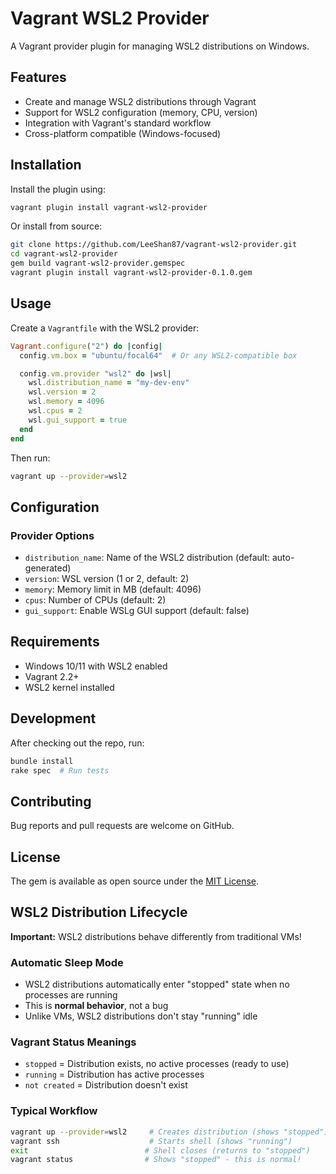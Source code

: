 # Vagrant WSL2 Provider

A Vagrant provider plugin for managing WSL2 distributions on Windows.

## Features

- Create and manage WSL2 distributions through Vagrant
- Support for WSL2 configuration (memory, CPU, version)
- Integration with Vagrant's standard workflow
- Cross-platform compatible (Windows-focused)

## Installation

Install the plugin using:

```bash
vagrant plugin install vagrant-wsl2-provider
```

Or install from source:

```bash
git clone https://github.com/LeeShan87/vagrant-wsl2-provider.git
cd vagrant-wsl2-provider
gem build vagrant-wsl2-provider.gemspec
vagrant plugin install vagrant-wsl2-provider-0.1.0.gem
```

## Usage

Create a `Vagrantfile` with the WSL2 provider:

```ruby
Vagrant.configure("2") do |config|
  config.vm.box = "ubuntu/focal64"  # Or any WSL2-compatible box

  config.vm.provider "wsl2" do |wsl|
    wsl.distribution_name = "my-dev-env"
    wsl.version = 2
    wsl.memory = 4096
    wsl.cpus = 2
    wsl.gui_support = true
  end
end
```

Then run:

```bash
vagrant up --provider=wsl2
```

## Configuration

### Provider Options

- `distribution_name`: Name of the WSL2 distribution (default: auto-generated)
- `version`: WSL version (1 or 2, default: 2)
- `memory`: Memory limit in MB (default: 4096)
- `cpus`: Number of CPUs (default: 2)
- `gui_support`: Enable WSLg GUI support (default: false)

## Requirements

- Windows 10/11 with WSL2 enabled
- Vagrant 2.2+
- WSL2 kernel installed

## Development

After checking out the repo, run:

```bash
bundle install
rake spec  # Run tests
```

## Contributing

Bug reports and pull requests are welcome on GitHub.

## License

The gem is available as open source under the [MIT License](./LICENSE).

## WSL2 Distribution Lifecycle

  **Important:** WSL2 distributions behave differently from traditional VMs!

  ### Automatic Sleep Mode
  - WSL2 distributions automatically enter "stopped" state when no processes are running
  - This is **normal behavior**, not a bug
  - Unlike VMs, WSL2 distributions don't stay "running" idle

  ### Vagrant Status Meanings
  - `stopped` = Distribution exists, no active processes (ready to use)
  - `running` = Distribution has active processes
  - `not created` = Distribution doesn't exist

  ### Typical Workflow
  ```bash
  vagrant up --provider=wsl2     # Creates distribution (shows "stopped")
  vagrant ssh                    # Starts shell (shows "running")
  exit                          # Shell closes (returns to "stopped")
  vagrant status                # Shows "stopped" - this is normal!
